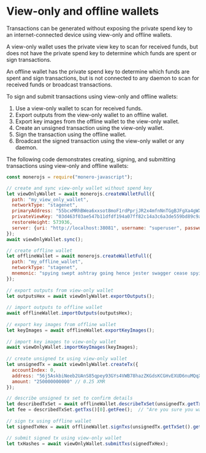# View-only and offline wallets

Transactions can be generated without exposing the private spend key to an internet-connected device using view-only and offline wallets.

A view-only wallet uses the private view key to scan for received funds, but does not have the private spend key to determine which funds are spent or sign transactions.

An offline wallet has the private spend key to determine which funds are spent and sign transactions, but is not connected to any daemon to scan for received funds or broadcast transactions.

To sign and submit transactions using view-only and offline wallets:

1. Use a view-only wallet to scan for received funds.
2. Export outputs from the view-only wallet to an offline wallet.
3. Export key images from the offline wallet to the view-only wallet.
4. Create an unsigned transaction using the view-only wallet.
5. Sign the transaction using the offline wallet.
6. Broadcast the signed transaction using the view-only wallet or any daemon.

The following code demonstrates creating, signing, and submitting transactions using view-only and offline wallets:

```javascript
const monerojs = require("monero-javascript");

// create and sync view-only wallet without spend key
let viewOnlyWallet = await monerojs.createWalletFull({
  path: "my_view_only_wallet",
  networkType: "stagenet",
  primaryAddress: "55bcxMRhBWea6xxsot8moF1rdPprjJR2x4mfnNnTGgBJFgXa4gWXmWAYdUBKiRcJxy9AUAGJEg28DejvWdJU2VgUDrUvCHG",
  privateViewKey: "03d463f03ae547b11dfdf194a07ff82c14a3c6a3de559bd89c9a5e8dc5e9ae02",
  restoreHeight: 573936,
  server: {uri: "http://localhost:38081", username: "superuser", password: "abctesting123"}
});
await viewOnlyWallet.sync();

// create offline wallet
let offlineWallet = await monerojs.createWalletFull({
  path: "my_offline_wallet",
  networkType: "stagenet",
  mnemonic: "spying swept ashtray going hence jester swagger cease spying unusual..."
});
  
// export outputs from view-only wallet
let outputsHex = await viewOnlyWallet.exportOutputs();
  
// import outputs to offline wallet
await offlineWallet.importOutputs(outputsHex);
  
// export key images from offline wallet
let keyImages = await offlineWallet.exportKeyImages();
  
// import key images to view-only wallet
await viewOnlyWallet.importKeyImages(keyImages);
  
// create unsigned tx using view-only wallet
let unsignedTx = await viewOnlyWallet.createTx({
  accountIndex: 0,
  address: "56j5AskbiNeeb2UAnS85qpey93GYs4VWB78hazZKGdsKCGHvEXUD6nuMQqXaiiY8SwMWsmtAEXS9kA2ko7hgNtGHKsEWyhv",
  amount: "250000000000" // 0.25 XMR
});

// describe unsigned tx set to confirm details
let describedTxSet = await offlineWallet.describeTxSet(unsignedTx.getTxSet());
let fee = describedTxSet.getTxs()[0].getFee();	// "Are you sure you want to send... ?"
  
// sign tx using offline wallet
let signedTxHex = await offlineWallet.signTxs(unsignedTx.getTxSet().getUnsignedTxHex());

// submit signed tx using view-only wallet
let txHashes = await viewOnlyWallet.submitTxs(signedTxHex);
```